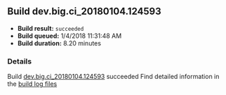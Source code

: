 ## Build dev.big.ci_20180104.124593
- **Build result:** `succeeded`
- **Build queued:** 1/4/2018 11:31:48 AM
- **Build duration:** 8.20 minutes
### Details
Build [dev.big.ci_20180104.124593](https://winappstudio.visualstudio.com/web/build.aspx?pcguid=a4ef43be-68ce-4195-a619-079b4d9834c2&builduri=vstfs%3a%2f%2f%2fBuild%2fBuild%2f24593) succeeded
Find detailed information in the [build log files](https://uwpctdiags.blob.core.windows.net/buildlogs/dev.big.ci_20180104.124593_logs.zip)
